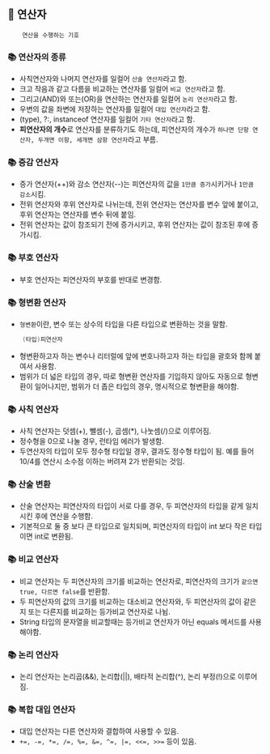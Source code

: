 ## 📌 연산자

```연산자
    연산을 수행하는 기호
```

### 📚 연산자의 종류

- 사칙연산자와 나머지 연산자를 일컬어 `산술 연산자`라고 함.
- 크고 작음과 같고 다름을 비교하는 연산자를 일컬어 `비교 연산자`라고 함.
- 그리고(AND)와 또는(OR)을 연산하는 연산자를 일컬어 `논리 연산자`라고 함.
- 우변의 값을 좌변에 저장하는 연산자를 일컬어 `대입 연산자`라고 함.
- (type), ?:, instanceof 연산자를 일컬어 `기타 연산자`라고 함.
- **피연산자의 개수**로 연산자를 분류하기도 하는데, 피연산자의 개수가 `하나면 단항 연산자, 두개면 이항, 세개면 삼항 연산자`라고 부름.

### 📚 증감 연산자

- 증가 연산자(++)와 감소 연산자(--)는 피연산자의 값을 `1만큼 증가`시키거나 `1만큼 감소`시킴.
- 전위 연산자와 후위 연산자로 나뉘는데, 전위 연산자는 연산자를 변수 앞에 붙이고, 후위 연산자는 연산자를 변수 뒤에 붙임.
- 전위 연산자는 값이 참조되기 전에 증가시키고, 후위 연산자는 값이 참조된 후에 증가시킴.

### 📚 부호 연산자

- 부호 연산자는 피연산자의 부호를 반대로 변경함.

### 📚 형변환 연산자

- `형변환`이란, 변수 또는 상수의 타입을 다른 타입으로 변환하는 것을 말함.
```java
    (타입)피연산자
```
- 형변환하고자 하는 변수나 리터럴에 앞에 변호나하고자 하는 타입을 괄호와 함께 붙여서 사용함.
- 범위가 더 넓은 타입의 경우, 따로 형변환 연산자를 기입하지 않아도 자동으로 형변환이 일어나지만, 범위가 더 좁은 타입의 경우, 명시적으로 형변환을 해야함.

### 📚 사칙 연산자

- 사칙 연산자는 덧셈(+), 뺄셈(-), 곱셈(*), 나눗셈(/)으로 이루어짐.
- 정수형을 0으로 나눌 경우, 런타임 에러가 발생함.
- 두연산자의 타입이 모두 정수형 타입일 경우, 결과도 정수형 타입이 됨. 예를 들어 10/4를 연산시 소수점 이하는 버려져 2가 반환되는 것임.

### 📚 산술 변환

- 산술 연산자는 피연산자의 타입이 서로 다를 경우, 두 피연산자의 타입을 같게 일치시킨 후에 연산을 수행함.
- 기본적으로 둘 중 보다 큰 타입으로 일치되며, 피연산자의 타입이 int 보다 작은 타입이면 int로 변환됨.

### 📚 비교 연산자

- 비교 연산자는 두 피연산자의 크기를 비교하는 연산자로, 피연산자의 크기가 `같으면 true, 다르면 false`를 반환함.
- 두 피연산자의 값의 크기를 비교하는 대소비교 연산자와, 두 피연산자의 값이 같은지 또는 다른지를 비교하는 등가비교 연산자로 나뉨.
- String 타입의 문자열을 비교할때는 등가비교 연산자가 아닌 equals 메서드를 사용해야함.

### 📚 논리 연산자

- 논리 연산자는 논리곱(&&), 논리합(||), 배타적 논리합(^), 논리 부정(!)으로 이루어짐.

### 📚 복합 대입 연산자

- 대입 연산자는 다른 연산자와 결합하여 사용할 수 있음.
- `+=, -=, *=, /=, %=, &=, ^=, |=, <<=, >>=` 등이 있음.